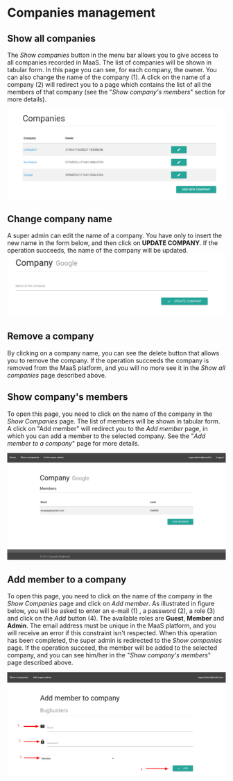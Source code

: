 # Companies management
## Show all companies
The *Show companies* button in the menu bar allows you to give access to all companies recorded in MaaS. The list of companies will be shown in tabular form. In this page you can see, for each company, the owner. You can also change the name of the company (1). A click on the name of a company (2) will redirect you to a page which contains the list of all the members of that company (see the "*Show company's members*" section for more details).

![](../img/showCompanies.png)

## Change company name
A super admin can edit the name of a company. You have only to insert the new name in the form below, and then click on **UPDATE COMPANY**. If the operation succeeds, the name of the company will be updated.
![](../img/changeCompany.png)

## Remove a company
By clicking on a company name, you can see the delete button that allows you to remove the company. If the operation succeeds the company is removed from the MaaS platform, and you will no more see it in the *Show all companies* page described above.

## Show company's members
To open this page, you need to click on the name of the company in the *Show Companies* page.
The list of members will be shown in tabular form. A click on "Add member" will redirect you to the *Add member* page, in which you can add a member to the selected company. See the "*Add member to a company*" page for more details.

![](showMemebers.png)

## Add member to a company
To open this page, you need to click on the name of the company in the *Show Companies* page and click on *Add member*. As illustrated in figure below, you will be asked to enter an e-mail (1) , a password (2), a role (3) and click on the *Add* button (4). The available roles are **Guest**, **Member** and **Admin**. The email address must be unique in the MaaS platform, and you will receive an error if this constraint isn't respected.
When this operation has been completed, the super admin is redirected to the *Show companies* page. If the operation succeed, the member will be added to the selected company, and you can see him/her in the "*Show company's members*" page described above.

![](../img/addMemberToCompany.png)


